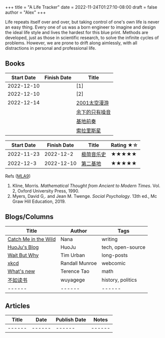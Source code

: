 +++
title = "A Life Tracker"
date = 2022-11-24T01:27:10-08:00
draft = false
author = "Alex"
+++

Life repeats itself over and over, but taking control of one's own life is never an easy thing. Every one of us was a born engineer to imagine and design the ideal life style and lives the hardest for this blue print. Methods are developed, just as those in scientific research, to solve the infinite cycles of problems. However, we are prone to drift along aimlessly, with all distractions in personal and professional life. 


## Books
| Start Date | Finish Date | Title |
| ---- | ---- | ---- |
| 2022-12-10 | | [1] |
| 2022-12-10 | | [2] |
| 2022-12-14 | | [2001太空漫游](https://book.douban.com/subject/30471298/) |
|  | | [余下的只有噪音](https://book.douban.com/subject/34978358/) |
|  | | [基地前奏](https://book.douban.com/subject/26389893/) |
|  | | [索拉里斯星](https://book.douban.com/subject/35049755/) |

| Start Date | Finish Date | Title | Rating ★☆ |
| ------ | ------ | ------ | ------ | 
| 2022-11-23 | 2022-12-2 | [极简音乐史](https://book.douban.com/subject/27085977/) | ★★★★★ |
| 2022-12-3 | 2022-12-10 | [第二基地](https://book.douban.com/subject/26389894/) | ★★★★★ |

Refs ([MLA9](https://owl.purdue.edu/owl/research_and_citation/mla_style/mla_formatting_and_style_guide/mla_works_cited_page_books.html))
  1. Kline, Morris. _Mathematical Thought from Ancient to Modern Times_. Vol. 2, Oxford University Press, 1990.
  2. Myers, David G,. and Jean M. Twenge. _Social Psychology_. 13th ed., Mc Graw Hill Education, 2019.


## Blogs/Columns
| Title | Author | Tags |
| ------ | ------ | ------ |
| [Catch Me in the Wild](https://nananadanada.substack.com/) | Nana | writing |
| [HuoJu's Blog](https://nananadanada.substack.com/) | HuoJu | tech, open-source |
| [Wait But Why](https://waitbutwhy.com/) | Tim Urban | long-posts |
| [xkcd](https://xkcd.com/) | Randall Munroe | webcomic |
| [What's new](https://terrytao.wordpress.com/) | Terence Tao | math |
| [不如读书](https://wuyagege.substack.com/) | wuyagege | history, politics |
| ------ | ------ | ------ |


## Articles
| Title | Date | Publish Date | Notes |
| ------ | ------ | ------ | ------ | 
| ------ | ------ | ------ | ------ | 
